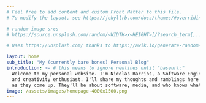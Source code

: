 ```yaml
---
# Feel free to add content and custom Front Matter to this file.
# To modify the layout, see https://jekyllrb.com/docs/themes/#overriding-theme-defaults

# random image srcs
# https://source.unsplash.com/random/<WIDTH>x<HEIGHT>[/?search_term[,...]]

# Uses https://unsplash.com/ thanks to https://awik.io/generate-random-images-unsplash-without-using-api/

layout: home
sub_title: "My (currently bare bones) Personal Blog"
introduction: >- # this means to ignore newlines until "baseurl:"
  Welcome to my personal website. I'm Nicolas Barrios, a Software Engineer
  and creativity enthusiast. I'll share my thoughts and ramblings here
  as they come up. They'll be about software, media, and who knows what else!
image: /assets/images/homepage-4000x1500.png
---
```

